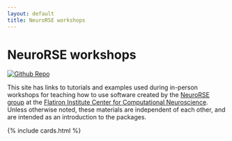 ```yaml
---
layout: default
title: NeuroRSE workshops
---
```


# NeuroRSE workshops

[![Github Repo](https://img.shields.io/badge/GitHub-gray?logo=github)](https://github.com/flatironinstitute/neurorse-workshops)

This site has links to tutorials and examples used during in-person workshops for teaching how to use software created by the [NeuroRSE group](https://neurorse.flatironinstitute.org) at the [Flatiron Institute Center for Computational Neuroscience](https://www.simonsfoundation.org/flatiron/center-for-computational-neuroscience/). Unless otherwise noted, these materials are independent of each other, and are intended as an introduction to the packages.

{% include cards.html %}
